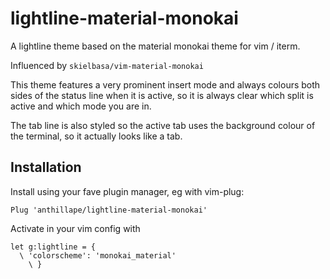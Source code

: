 # lightline-material-monokai
A lightline theme based on the material monokai theme for vim / iterm.

Influenced by `skielbasa/vim-material-monokai`

This theme features a very prominent insert mode and always colours both sides of the status line when it is active, so it is always clear which split is active and which mode you are in.

The tab line is also styled so the active tab uses the background colour of the terminal, so it actually looks like a tab.

## Installation

Install using your fave plugin manager, eg with vim-plug:

`Plug 'anthillape/lightline-material-monokai'`

Activate in your vim config with

```
let g:lightline = {
  \ 'colorscheme': 'monokai_material'
	\ }
```
